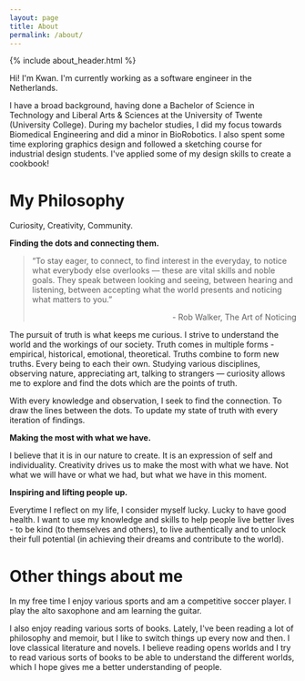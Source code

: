 ```yaml
---
layout: page
title: About
permalink: /about/
---
```


{% include about_header.html %}

Hi! I'm Kwan. I'm currently working as a software engineer in the Netherlands.

I have a broad background, having done a Bachelor of Science in Technology and Liberal Arts & Sciences at the University of Twente (University College). During my bachelor studies, I did my focus towards Biomedical Engineering and did a minor in BioRobotics. I also spent some time exploring graphics design and followed a sketching course for industrial design students. I've applied some of my design skills to create a cookbook!

# My Philosophy

Curiosity, Creativity, Community.

**Finding the dots and connecting them.**

> “To stay eager, to connect, to find interest in the everyday, to notice what everybody else overlooks — these are vital skills and noble goals. They speak between looking and seeing, between hearing and listening, between accepting what the world presents and noticing what matters to you.”  
> <p align="right">- Rob Walker, The Art of Noticing</p>

The pursuit of truth is what keeps me curious. I strive to understand the world and the workings of our society. Truth comes in multiple forms - empirical, historical, emotional, theoretical. Truths combine to form new truths. Every being to each their own. Studying various disciplines, observing nature, appreciating art, talking to strangers — curiosity allows me to explore and find the dots which are the points of truth. 

With every knowledge and observation, I seek to find the connection. To draw the lines between the dots. To update my state of truth with every iteration of findings.

**Making the most with what we have.**

I believe that it is in our nature to create. It is an expression of self and individuality. Creativity drives us to make the most with what we have. Not what we will have or what we had, but what we have in this moment.

**Inspiring and lifting people up.**

Everytime I reflect on my life, I consider myself lucky. Lucky to have good health. I want to use my knowledge and skills to help people live better lives - to be kind (to themselves and others), to live authentically and to unlock their full potential (in achieving their dreams and contribute to the world).


# Other things about me

In my free time I enjoy various sports and am a competitive soccer player. I play the alto saxophone and am learning the guitar. 

I also enjoy reading various sorts of books. Lately, I've been reading a lot of philosophy and memoir, but I like to switch things up every now and then. I love classical literature and novels. I believe reading opens worlds and I try to read various sorts of books to be able to understand the different worlds, which I hope gives me a better understanding of people.

<!-- # Journey

My journey so far...

{ include about_journey.html } -->